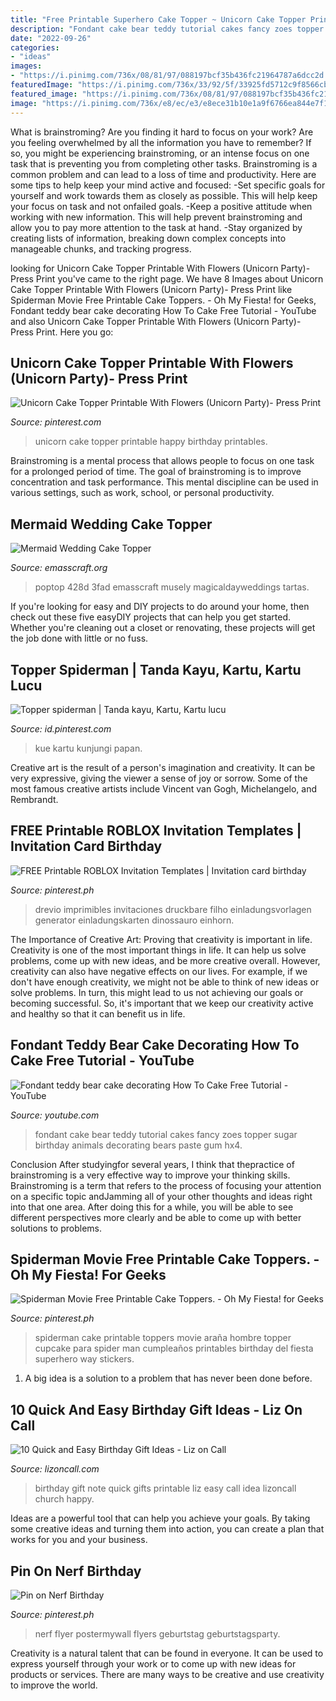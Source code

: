 ```yaml
---
title: "Free Printable Superhero Cake Topper ~ Unicorn Cake Topper Printable With Flowers (unicorn Party)- Press Print"
description: "Fondant cake bear teddy tutorial cakes fancy zoes topper sugar birthday animals decorating bears paste gum hx4"
date: "2022-09-26"
categories:
- "ideas"
images:
- "https://i.pinimg.com/736x/08/81/97/088197bcf35b436fc21964787a6dcc2d.jpg"
featuredImage: "https://i.pinimg.com/736x/33/92/5f/33925fd5712c9f8566cb5112b9c6407f.jpg"
featured_image: "https://i.pinimg.com/736x/08/81/97/088197bcf35b436fc21964787a6dcc2d.jpg"
image: "https://i.pinimg.com/736x/e8/ec/e3/e8ece31b10e1a9f6766ea844e7f1dae3.jpg"
---
```



What is brainstroming?
Are you finding it hard to focus on your work? Are you feeling overwhelmed by all the information you have to remember? If so, you might be experiencing brainstroming, or an intense focus on one task that is preventing you from completing other tasks. Brainstroming is a common problem and can lead to a loss of time and productivity. Here are some tips to help keep your mind active and focused: 
-Set specific goals for yourself and work towards them as closely as possible. This will help keep your focus on task and not onfailed goals. 
-Keep a positive attitude when working with new information. This will help prevent brainstroming and allow you to pay more attention to the task at hand. 
-Stay organized by creating lists of information, breaking down complex concepts into manageable chunks, and tracking progress.

	

		
looking for Unicorn Cake Topper Printable With Flowers (Unicorn Party)- Press Print you've came to the right page. We have 8 Images about Unicorn Cake Topper Printable With Flowers (Unicorn Party)- Press Print like Spiderman Movie Free Printable Cake Toppers. - Oh My Fiesta! for Geeks, Fondant teddy bear cake decorating How To Cake Free Tutorial - YouTube and also Unicorn Cake Topper Printable With Flowers (Unicorn Party)- Press Print. Here you go:
		
    
## Unicorn Cake Topper Printable With Flowers (Unicorn Party)- Press Print

<img loading=lazy src="https://i.pinimg.com/736x/33/92/5f/33925fd5712c9f8566cb5112b9c6407f.jpg" onerror="this.onerror=null;this.src='https://tse2.mm.bing.net/th?id=OIP.gbCiX1Tj84oF6rLSsAVw-QHaLH&amp;pid=15.1';" alt="Unicorn Cake Topper Printable With Flowers (Unicorn Party)- Press Print">

_Source: pinterest.com_

>unicorn cake topper printable happy birthday printables. 

	

Brainstroming is a mental process that allows people to focus on one task for a prolonged period of time. The goal of brainstroming is to improve concentration and task performance. This mental discipline can be used in various settings, such as work, school, or personal productivity.

    
## Mermaid Wedding Cake Topper

<img loading=lazy src="https://www.emasscraft.org/wp-content/uploads/2018/03/awesome_little_mermaid_wedding_cake_ideas_1.jpg" onerror="this.onerror=null;this.src='https://tse2.mm.bing.net/th?id=OIP.MEIbKDTRE6bPCLdyiIO-bwHaLH&amp;pid=15.1';" alt="Mermaid Wedding Cake Topper">

_Source: emasscraft.org_

>poptop 428d 3fad emasscraft musely magicaldayweddings tartas. 

	

If you're looking for easy and DIY projects to do around your home, then check out these five easyDIY projects that can help you get started. Whether you're cleaning out a closet or renovating, these projects will get the job done with little or no fuss.

    
## Topper Spiderman | Tanda Kayu, Kartu, Kartu Lucu

<img loading=lazy src="https://i.pinimg.com/736x/f7/8e/b2/f78eb23227e1be4f1e4fb54a3afbda5e.jpg" onerror="this.onerror=null;this.src='https://tse1.mm.bing.net/th?id=OIP.hgjYBGJPZODRvHQ2V1WaiQHaKe&amp;pid=15.1';" alt="Topper spiderman | Tanda kayu, Kartu, Kartu lucu">

_Source: id.pinterest.com_

>kue kartu kunjungi papan. 

	

Creative art is the result of a person's imagination and creativity. It can be very expressive, giving the viewer a sense of joy or sorrow. Some of the most famous creative artists include Vincent van Gogh, Michelangelo, and Rembrandt.

    
## FREE Printable ROBLOX Invitation Templates | Invitation Card Birthday

<img loading=lazy src="https://i.pinimg.com/736x/e8/ec/e3/e8ece31b10e1a9f6766ea844e7f1dae3.jpg" onerror="this.onerror=null;this.src='https://tse1.mm.bing.net/th?id=OIP.jlJdP5pB8hxD7srNNgTavwHaFS&amp;pid=15.1';" alt="FREE Printable ROBLOX Invitation Templates | Invitation card birthday">

_Source: pinterest.ph_

>drevio imprimibles invitaciones druckbare filho einladungsvorlagen generator einladungskarten dinossauro einhorn. 

	

The Importance of Creative Art: Proving that creativity is important in life.
Creativity is one of the most important things in life. It can help us solve problems, come up with new ideas, and be more creative overall. However, creativity can also have negative effects on our lives. For example, if we don't have enough creativity, we might not be able to think of new ideas or solve problems. In turn, this might lead to us not achieving our goals or becoming successful. So, it's important that we keep our creativity active and healthy so that it can benefit us in life.

    
## Fondant Teddy Bear Cake Decorating How To Cake Free Tutorial - YouTube

<img loading=lazy src="http://i.ytimg.com/vi/8oy68_Hx4-g/maxresdefault.jpg" onerror="this.onerror=null;this.src='https://tse1.mm.bing.net/th?id=OIP.7UJAuH0plCfcO3PnU2AY7wHaEK&amp;pid=15.1';" alt="Fondant teddy bear cake decorating How To Cake Free Tutorial - YouTube">

_Source: youtube.com_

>fondant cake bear teddy tutorial cakes fancy zoes topper sugar birthday animals decorating bears paste gum hx4. 

	

Conclusion
After studyingfor several years, I think that thepractice of brainstroming is a very effective way to improve your thinking skills. Brainstroming is a term that refers to the process of focusing your attention on a specific topic andJamming all of your other thoughts and ideas right into that one area. After doing this for a while, you will be able to see different perspectives more clearly and be able to come up with better solutions to problems.

    
## Spiderman Movie Free Printable Cake Toppers. - Oh My Fiesta! For Geeks

<img loading=lazy src="https://i.pinimg.com/736x/08/81/97/088197bcf35b436fc21964787a6dcc2d.jpg" onerror="this.onerror=null;this.src='https://tse3.mm.bing.net/th?id=OIP.MTKYNVaRSiwbDhNf7jkTogHaKe&amp;pid=15.1';" alt="Spiderman Movie Free Printable Cake Toppers. - Oh My Fiesta! for Geeks">

_Source: pinterest.ph_

>spiderman cake printable toppers movie araña hombre topper cupcake para spider man cumpleaños printables birthday del fiesta superhero way stickers. 

	

1. A big idea is a solution to a problem that has never been done before.

    
## 10 Quick And Easy Birthday Gift Ideas - Liz On Call

<img loading=lazy src="https://i0.wp.com/lizoncall.com/wp-content/uploads/2014/06/Birthday-Note-4.jpg?resize=600%2C800&amp;ssl=1" onerror="this.onerror=null;this.src='https://tse3.mm.bing.net/th?id=OIP.0XQEZ2IoYQjqI9GNxzOfQAHaJ4&amp;pid=15.1';" alt="10 Quick and Easy Birthday Gift Ideas - Liz on Call">

_Source: lizoncall.com_

>birthday gift note quick gifts printable liz easy call idea lizoncall church happy. 

	

Ideas are a powerful tool that can help you achieve your goals. By taking some creative ideas and turning them into action, you can create a plan that works for you and your business.

    
## Pin On Nerf Birthday

<img loading=lazy src="https://i.pinimg.com/originals/4f/54/d1/4f54d1009a582d091b590218cbd764d7.jpg" onerror="this.onerror=null;this.src='https://tse1.mm.bing.net/th?id=OIP.asxsnt2DNtuBvbcDbfH--gAAAA&amp;pid=15.1';" alt="Pin on Nerf Birthday">

_Source: pinterest.ph_

>nerf flyer postermywall flyers geburtstag geburtstagsparty. 

	

Creativity is a natural talent that can be found in everyone. It can be used to express yourself through your work or to come up with new ideas for products or services. There are many ways to be creative and use creativity to improve the world.

